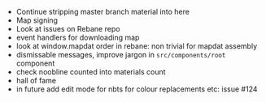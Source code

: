 - Continue stripping master branch material into here
- Map signing
- Look at issues on Rebane repo
- event handlers for downloading map
- look at window.mapdat order in rebane: non trivial for mapdat assembly
- dismissable messages, improve jargon in `src/components/root` component
- check noobline counted into materials count
- hall of fame
- in future add edit mode for nbts for colour replacements etc: issue #124
